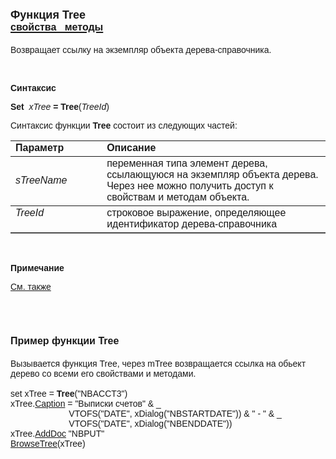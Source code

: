 <html>
<head>
<title>Tree</title>
</head>

<body>

<h1><font size="4" face="Arial">Функция Tree<br>
</font><a href="../../Astree.html"><font face="Arial" size="3"><strong>
свойства&nbsp;&nbsp; методы</strong></font></a></h1>

<p><font face="Arial">Возвращает ссылку на экземпляр объекта 
дерева-справочника. </font></p>

<p class="label">&nbsp;</p>

<p class="label"><font face="Arial"><b>Синтаксис</b></font></p>

<p><font face="Arial"><strong>Set </strong>&nbsp;<em>xTree</em><strong> 
= Tree</strong>(<em>TreeId</em>)</font></p>

<p><font face="Arial">Синтаксис функции <b>Tree</b>
состоит из следующих частей:</font></p>

<table border="1" cellPadding="5" cols="2" frame="below" rules="rows">
<TBODY>
  <tr vAlign="top">
    <td class="label" width="29%"><font face="Arial"><b>Параметр</b></font></td>
    <td class="label" width="71%"><font face="Arial"><strong>Описание</strong></font></td>
  </tr>
  <tr>
    <td width="29%"><font face="Arial"><em>sTreeName</em></font></td>
    <td width="71%"><font face="Arial">переменная типа элемент дерева, ссылающуюся на экземпляр объекта дерева. Через нее 
	можно получить доступ к свойствам и методам объекта.</font></td>
  </tr>
  <tr vAlign="top">
    <td width="29%"><font face="Arial"><em>TreeId</em></font></td>
    <td width="71%"><font face="Arial">строковое выражение, 
	определяющее идентификатор дерева-справочника</font></td>
  </tr>
</TBODY>
</table>

<p class="label">&nbsp;</p>

<p class="label"><font face="Arial"><b>Примечание</b></font></p>

<p class="label"><a href="../../../constructors.html"><font face="Arial">
См. также</font></a></p>

<p class="label">&nbsp;</p>

<h1><font face="Arial" size="3"><strong>Пример функции Tree</strong></font></h1>

<p><font face="Arial">Вызывается функция Tree, через mTree 
возвращается ссылка на обьект дерево со всеми его свойствами и методами.<br>
<br>
set xTree = <strong>Tree</strong>(&quot;NBACCT3&quot;)<br>
xTree.<a href="../../ASTREE/Caption.html">Caption</a> = &quot;Выписки счетов&quot; &amp; _<br>
&nbsp;&nbsp;&nbsp;&nbsp;&nbsp;&nbsp;&nbsp;&nbsp;&nbsp;&nbsp;&nbsp;&nbsp;&nbsp;&nbsp;&nbsp;&nbsp;&nbsp;&nbsp;&nbsp;&nbsp;&nbsp;&nbsp;&nbsp; 
VTOFS(&quot;DATE&quot;, xDialog(&quot;NBSTARTDATE&quot;)) &amp; &quot; - &quot; &amp; _<br>
&nbsp;&nbsp;&nbsp;&nbsp;&nbsp;&nbsp;&nbsp;&nbsp;&nbsp;&nbsp;&nbsp;&nbsp;&nbsp;&nbsp;&nbsp;&nbsp;&nbsp;&nbsp;&nbsp;&nbsp;&nbsp;&nbsp;&nbsp; 
VTOFS(&quot;DATE&quot;, xDialog(&quot;NBENDDATE&quot;))<br>
xTree.<a href="../../ASTREE/AddDoc.html">AddDoc</a><strong> </strong>&quot;NBPUT&quot;<br>
<a href="../InterfaceManagment/BrowseTree.html">BrowseTree</a>(xTree)</font></p>

<p>&nbsp;</p>
</body>
</html>
